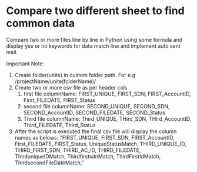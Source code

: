 #  Compare two different sheet to find common data
Compare two or more files line by line in Python using some formula and display yes or no keywords for data match line and implement auto sent mail.

Important Note: 
1. Create folder(unite) in custom folder path. For e.g /projectName/unite(folderName)/
2. Create two or more csv file as per header cols
   1. first file columnName: FIRST_UNIQUE, FIRST_SDN, FIRST_AccountID, First_FILEDATE, FIRST_Status
   2. second file columnName: SECOND_UNIQUE, SECOND_SDN, SECOND_AccountID, SECOND_FILEDATE, SECOND_Status
   3. Third file columnName: Third_UNIQUE, THird_SDN, THird_AccountID, Third_FILEDATE, Third_Status
3. After the script is executed the final csv file will display the column names as belows: 
"FIRST_UNIQUE, FIRST_SDN, FIRST_AccountID, First_FILEDATE, FIRST_Status, UniqueStatusMatch, THIRD_UNIQUE_ID, THIRD_FIRST_SDN, THIRD_AC_ID, THIRD_FILEDATE, ThirduniqueIDMatch, ThirdfirstsdnMatch, ThirdFirstIdMatch, ThirdsecondFileDateMatch,"

